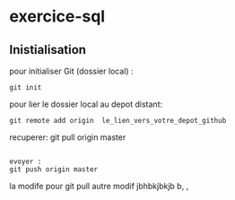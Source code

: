 ﻿# exercice-sql

## Inistialisation 

pour initialiser Git (dossier local) :
```
git init
```
pour lier le dossier local au depot distant:
```
git remote add origin  le_lien_vers_votre_depot_github

```
recuperer: git pull origin master 
```

evoyer :
git push origin master 
```
la modife pour git pull
autre modif jbhbkjbkjb b, , 
